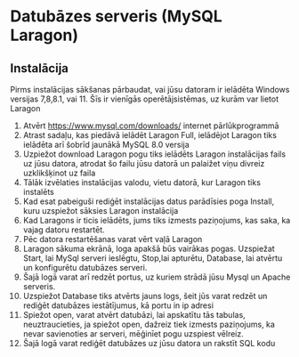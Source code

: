 # Datubāzes serveris (MySQL Laragon)

## Instalācija

Pirms instalācijas sākšanas pārbaudat, vai jūsu datoram ir ielādēta Windows versijas 7,8,8.1, vai 11. Šīs ir vienīgās operētājsistēmas, uz kurām var lietot Laragon
1. Atvērt https://www.mysql.com/downloads/ internet pārlūkprogrammā
2. Atrast sadaļu, kas piedāvā ielādēt Laragon Full, ielādējot Laragon tiks ielādēta arī šobrīd jaunākā MySQL 8.0 versija
3. Uzpiežot download Laragon pogu tiks ielādēts Laragon instalācijas fails uz jūsu datora, atrodat šo failu jūsu datorā un palaižet viņu divreiz uzklikšķinot uz faila
4. Tālāk izvēlaties instalācijas valodu, vietu datorā, kur Laragon tiks instalēts
5. Kad esat pabeiguši rediģēt instalācijas datus parādīsies poga Install, kuru uzspiežot sāksies Laragon instalācija
6. Kad Laragons ir ticis ielādēts, jums tiks izmests paziņojums, kas saka, ka vajag datoru restartēt.
7. Pēc datora restartēšanas varat vērt vaļā Laragon
8. Laragon sākuma ekrānā, loga apakšā būs vairākas pogas. Uzspiežat Start, lai MySql serveri ieslēgtu, Stop,lai apturētu, Database, lai atvērtu un konfigurētu datubāzes serveri.
9. Šajā logā varat arī redzēt portus, uz kuriem strādā jūsu Mysql un Apache serveris.
10. Uzspiežot Database tiks atvērts jauns logs, šeit jūs varat redzēt un rediģēt datubāzes iestātījumus, kā portu in ip adresi
11. Spiežot open, varat atvērt datubāzi, lai apskatītu tās tabulas, neuztraucieties, ja spiežot open, dažreiz tiek izmests paziņojums, ka nevar savienoties ar serveri, mēģinīet pogu uzspiest vēlreiz.
12. Šajā logā varat rediģēt datubāzes uz jūsu datora un rakstīt SQL kodu
